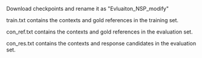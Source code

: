 Download checkpoints and rename it as "Evluaiton_NSP_modify"

train.txt contains the contexts and gold references in the training set.

con_ref.txt contains the contexts and gold references in the evaluation set.

con_res.txt contains the contexts and response candidates in the evaluation set.

